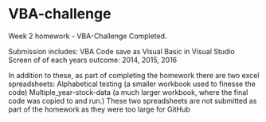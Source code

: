 # VBA-challenge

Week 2 homework - VBA-Challenge Completed.

Submission includes:
      VBA Code save as Visual Basic in Visual Studio
      Screen of of each years outcome: 2014, 2015, 2016

In addition to these, as part of completing the homework there are two excel spreadsheets:
      Alphabetical testing (a smaller workbook used to finesse the code)
      Multiple_year-stock-data (a much larger workbook, where the final code was copied to and run.)
      These two spreadsheets are not submitted as part of the homework as they were too large for GitHub